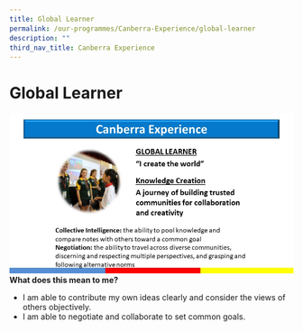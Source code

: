 ```yaml
---
title: Global Learner
permalink: /our-programmes/Canberra-Experience/global-learner
description: ""
third_nav_title: Canberra Experience
---
```

# Global Learner

![](/images/Slide7.jpg)
**What does this mean to me?**

* I am able to contribute my own ideas clearly and consider the views of others objectively.
* I am able to negotiate and collaborate to set common goals.